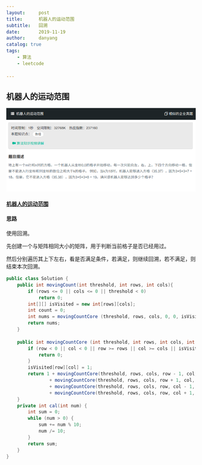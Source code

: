 ```yaml
---
layout:     post
title:      机器人的运动范围
subtitle:   回溯
date:       2019-11-19
author:     danyang
catalog: true
tags:
    - 算法
    - leetcode

---
```


## 机器人的运动范围

![](../img/机器人的运动范围.png)

#### [机器人的运动范围](https://www.nowcoder.com/practice/6e5207314b5241fb83f2329e89fdecc8?tpId=13&tqId=11219&tPage=4&rp=1&ru=%2Fta%2Fcoding-interviews&qru=%2Fta%2Fcoding-interviews%2Fquestion-ranking)

#### 思路

使用回溯。

先创建一个与矩阵相同大小的矩阵，用于判断当前格子是否已经用过。

然后分别遍历其上下左右，看是否满足条件，若满足，则继续回溯，若不满足，则结束本次回溯。

```java
public class Solution {
    public int movingCount(int threshold, int rows, int cols){
        if (rows <= 0 || cols <= 0 || threshold < 0)
            return 0;
        int[][] isVisited = new int[rows][cols];
        int count = 0;
        int nums = movingCountCore (threshold, rows, cols, 0, 0, isVisited);
        return nums;
    }
    
    public int movingCountCore (int threshold, int rows, int cols, int row, int col, int[][] isVisited){
        if (row < 0 || col < 0 || row >= rows || col >= cols || isVisited[row][col] == 1 || cal(row) + cal(col) > threshold){
            return 0;
        }
        isVisited[row][col] = 1;
        return 1 + movingCountCore(threshold, rows, cols, row - 1, col, isVisited)
                + movingCountCore(threshold, rows, cols, row + 1, col, isVisited)
                + movingCountCore(threshold, rows, cols, row, col - 1, isVisited)
                + movingCountCore(threshold, rows, cols, row, col + 1, isVisited);
    }
    private int cal(int num) {
        int sum = 0;
        while (num > 0) {
            sum += num % 10;
            num /= 10;
        }
        return sum;
    }
}
```

